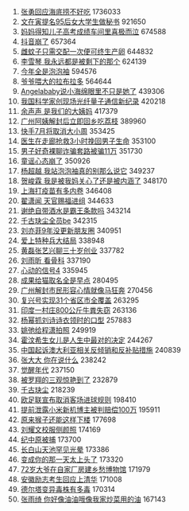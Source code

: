 1. [张勇回应海底捞不好吃](https://s.weibo.com/weibo?q=%23%E5%BC%A0%E5%8B%87%E5%9B%9E%E5%BA%94%E6%B5%B7%E5%BA%95%E6%8D%9E%E4%B8%8D%E5%A5%BD%E5%90%83%23&Refer=top) 1736033
1. [文在寅提名95后女大学生做秘书](https://s.weibo.com/weibo?q=%23%E6%96%87%E5%9C%A8%E5%AF%85%E6%8F%90%E5%90%8D95%E5%90%8E%E5%A5%B3%E5%A4%A7%E5%AD%A6%E7%94%9F%E5%81%9A%E7%A7%98%E4%B9%A6%23&Refer=top) 921650
1. [妈妈得知儿子高考成绩车间里喜极而泣](https://s.weibo.com/weibo?q=%23%E5%A6%88%E5%A6%88%E5%BE%97%E7%9F%A5%E5%84%BF%E5%AD%90%E9%AB%98%E8%80%83%E6%88%90%E7%BB%A9%E8%BD%A6%E9%97%B4%E9%87%8C%E5%96%9C%E6%9E%81%E8%80%8C%E6%B3%A3%23&Refer=top) 674588
1. [抖音崩了](https://s.weibo.com/weibo?q=%23%E6%8A%96%E9%9F%B3%E5%B4%A9%E4%BA%86%23&Refer=top) 657364
1. [雌蚊子只需交配一次便可终生产卵](https://s.weibo.com/weibo?q=%23%E9%9B%8C%E8%9A%8A%E5%AD%90%E5%8F%AA%E9%9C%80%E4%BA%A4%E9%85%8D%E4%B8%80%E6%AC%A1%E4%BE%BF%E5%8F%AF%E7%BB%88%E7%94%9F%E4%BA%A7%E5%8D%B5%23&Refer=top) 644832
1. [李雪琴 我永远都是被剩下的那个](https://s.weibo.com/weibo?q=%E6%9D%8E%E9%9B%AA%E7%90%B4%20%E6%88%91%E6%B0%B8%E8%BF%9C%E9%83%BD%E6%98%AF%E8%A2%AB%E5%89%A9%E4%B8%8B%E7%9A%84%E9%82%A3%E4%B8%AA&Refer=top) 624139
1. [今年全是泡泡袖](https://s.weibo.com/weibo?q=%23%E4%BB%8A%E5%B9%B4%E5%85%A8%E6%98%AF%E6%B3%A1%E6%B3%A1%E8%A2%96%23&Refer=top) 594576
1. [爷爷喂大的拉布拉多](https://s.weibo.com/weibo?q=%23%E7%88%B7%E7%88%B7%E5%96%82%E5%A4%A7%E7%9A%84%E6%8B%89%E5%B8%83%E6%8B%89%E5%A4%9A%23&Refer=top) 564644
1. [Angelababy说小海绵眼里不只是她了](https://s.weibo.com/weibo?q=%23Angelababy%E8%AF%B4%E5%B0%8F%E6%B5%B7%E7%BB%B5%E7%9C%BC%E9%87%8C%E4%B8%8D%E5%8F%AA%E6%98%AF%E5%A5%B9%E4%BA%86%23&Refer=top) 439306
1. [我国科学家创现场光纤量子通信新纪录](https://s.weibo.com/weibo?q=%23%E6%88%91%E5%9B%BD%E7%A7%91%E5%AD%A6%E5%AE%B6%E5%88%9B%E7%8E%B0%E5%9C%BA%E5%85%89%E7%BA%A4%E9%87%8F%E5%AD%90%E9%80%9A%E4%BF%A1%E6%96%B0%E7%BA%AA%E5%BD%95%23&Refer=top) 420218
1. [余声声 是我们的大姨妈](https://s.weibo.com/weibo?q=%E4%BD%99%E5%A3%B0%E5%A3%B0%20%E6%98%AF%E6%88%91%E4%BB%AC%E7%9A%84%E5%A4%A7%E5%A7%A8%E5%A6%88&Refer=top) 417379
1. [广州阿姨解封后立即回乡吃荔枝](https://s.weibo.com/weibo?q=%23%E5%B9%BF%E5%B7%9E%E9%98%BF%E5%A7%A8%E8%A7%A3%E5%B0%81%E5%90%8E%E7%AB%8B%E5%8D%B3%E5%9B%9E%E4%B9%A1%E5%90%83%E8%8D%94%E6%9E%9D%23&Refer=top) 389960
1. [快手7月将取消大小周](https://s.weibo.com/weibo?q=%23%E5%BF%AB%E6%89%8B7%E6%9C%88%E5%B0%86%E5%8F%96%E6%B6%88%E5%A4%A7%E5%B0%8F%E5%91%A8%23&Refer=top) 353425
1. [医生在走廊抢救3小时挽回男子生命](https://s.weibo.com/weibo?q=%23%E5%8C%BB%E7%94%9F%E5%9C%A8%E8%B5%B0%E5%BB%8A%E6%8A%A2%E6%95%913%E5%B0%8F%E6%97%B6%E6%8C%BD%E5%9B%9E%E7%94%B7%E5%AD%90%E7%94%9F%E5%91%BD%23&Refer=top) 353100
1. [男子好奇裸聊诈骗套路被骗11万](https://s.weibo.com/weibo?q=%23%E7%94%B7%E5%AD%90%E5%A5%BD%E5%A5%87%E8%A3%B8%E8%81%8A%E8%AF%88%E9%AA%97%E5%A5%97%E8%B7%AF%E8%A2%AB%E9%AA%9711%E4%B8%87%23&Refer=top) 351730
1. [童谣心态崩了](https://s.weibo.com/weibo?q=%23%E7%AB%A5%E8%B0%A3%E5%BF%83%E6%80%81%E5%B4%A9%E4%BA%86%23&Refer=top) 350926
1. [杨超越 我站泡泡袖真的别那么说它](https://s.weibo.com/weibo?q=%E6%9D%A8%E8%B6%85%E8%B6%8A%20%E6%88%91%E7%AB%99%E6%B3%A1%E6%B3%A1%E8%A2%96%E7%9C%9F%E7%9A%84%E5%88%AB%E9%82%A3%E4%B9%88%E8%AF%B4%E5%AE%83&Refer=top) 349237
1. [贺峻霖 我是被我妈关心了还是被内涵了](https://s.weibo.com/weibo?q=%E8%B4%BA%E5%B3%BB%E9%9C%96%20%E6%88%91%E6%98%AF%E8%A2%AB%E6%88%91%E5%A6%88%E5%85%B3%E5%BF%83%E4%BA%86%E8%BF%98%E6%98%AF%E8%A2%AB%E5%86%85%E6%B6%B5%E4%BA%86&Refer=top) 348170
1. [上海打疫苗有多内卷](https://s.weibo.com/weibo?q=%23%E4%B8%8A%E6%B5%B7%E6%89%93%E7%96%AB%E8%8B%97%E6%9C%89%E5%A4%9A%E5%86%85%E5%8D%B7%23&Refer=top) 346408
1. [翟潇闻 天官赐福进组](https://s.weibo.com/weibo?q=%E7%BF%9F%E6%BD%87%E9%97%BB%20%E5%A4%A9%E5%AE%98%E8%B5%90%E7%A6%8F%E8%BF%9B%E7%BB%84&Refer=top) 344633
1. [谢绝自带酒水是霸王条款吗](https://s.weibo.com/weibo?q=%23%E8%B0%A2%E7%BB%9D%E8%87%AA%E5%B8%A6%E9%85%92%E6%B0%B4%E6%98%AF%E9%9C%B8%E7%8E%8B%E6%9D%A1%E6%AC%BE%E5%90%97%23&Refer=top) 343214
1. [千古玦尘全员be](https://s.weibo.com/weibo?q=%23%E5%8D%83%E5%8F%A4%E7%8E%A6%E5%B0%98%E5%85%A8%E5%91%98be%23&Refer=top) 342315
1. [刘亦菲9年没更新朋友圈](https://s.weibo.com/weibo?q=%23%E5%88%98%E4%BA%A6%E8%8F%B29%E5%B9%B4%E6%B2%A1%E6%9B%B4%E6%96%B0%E6%9C%8B%E5%8F%8B%E5%9C%88%23&Refer=top) 340951
1. [爱上特种兵大结局](https://s.weibo.com/weibo?q=%23%E7%88%B1%E4%B8%8A%E7%89%B9%E7%A7%8D%E5%85%B5%E5%A4%A7%E7%BB%93%E5%B1%80%23&Refer=top) 338948
1. [黄磊张艺兴聊三十岁创业](https://s.weibo.com/weibo?q=%23%E9%BB%84%E7%A3%8A%E5%BC%A0%E8%89%BA%E5%85%B4%E8%81%8A%E4%B8%89%E5%8D%81%E5%B2%81%E5%88%9B%E4%B8%9A%23&Refer=top) 337782
1. [刘雨昕 看骨科](https://s.weibo.com/weibo?q=%E5%88%98%E9%9B%A8%E6%98%95%20%E7%9C%8B%E9%AA%A8%E7%A7%91&Refer=top) 337190
1. [心动的信号4](https://s.weibo.com/weibo?q=%23%E5%BF%83%E5%8A%A8%E7%9A%84%E4%BF%A1%E5%8F%B74%23&Refer=top) 335945
1. [成果给猫取名全是早点](https://s.weibo.com/weibo?q=%23%E6%88%90%E6%9E%9C%E7%BB%99%E7%8C%AB%E5%8F%96%E5%90%8D%E5%85%A8%E6%98%AF%E6%97%A9%E7%82%B9%23&Refer=top) 280495
1. [广州解封市民形容心情就像马狂奔](https://s.weibo.com/weibo?q=%23%E5%B9%BF%E5%B7%9E%E8%A7%A3%E5%B0%81%E5%B8%82%E6%B0%91%E5%BD%A2%E5%AE%B9%E5%BF%83%E6%83%85%E5%B0%B1%E5%83%8F%E9%A9%AC%E7%8B%82%E5%A5%94%23&Refer=top) 270456
1. [复兴号实现31个省区市全覆盖](https://s.weibo.com/weibo?q=%23%E5%A4%8D%E5%85%B4%E5%8F%B7%E5%AE%9E%E7%8E%B031%E4%B8%AA%E7%9C%81%E5%8C%BA%E5%B8%82%E5%85%A8%E8%A6%86%E7%9B%96%23&Refer=top) 263295
1. [印度一村庄800公斤牛粪失窃](https://s.weibo.com/weibo?q=%23%E5%8D%B0%E5%BA%A6%E4%B8%80%E6%9D%91%E5%BA%84800%E5%85%AC%E6%96%A4%E7%89%9B%E7%B2%AA%E5%A4%B1%E7%AA%83%23&Refer=top) 263136
1. [杨幂抓刘诗诗衣领时的口型](https://s.weibo.com/weibo?q=%23%E6%9D%A8%E5%B9%82%E6%8A%93%E5%88%98%E8%AF%97%E8%AF%97%E8%A1%A3%E9%A2%86%E6%97%B6%E7%9A%84%E5%8F%A3%E5%9E%8B%23&Refer=top) 257883
1. [姚弛给程潇拍照](https://s.weibo.com/weibo?q=%23%E5%A7%9A%E5%BC%9B%E7%BB%99%E7%A8%8B%E6%BD%87%E6%8B%8D%E7%85%A7%23&Refer=top) 249919
1. [霍汶希生女儿是人生中最对的决定](https://s.weibo.com/weibo?q=%23%E9%9C%8D%E6%B1%B6%E5%B8%8C%E7%94%9F%E5%A5%B3%E5%84%BF%E6%98%AF%E4%BA%BA%E7%94%9F%E4%B8%AD%E6%9C%80%E5%AF%B9%E7%9A%84%E5%86%B3%E5%AE%9A%23&Refer=top) 244267
1. [中国起诉澳大利亚相关反倾销和反补贴措施](https://s.weibo.com/weibo?q=%23%E4%B8%AD%E5%9B%BD%E8%B5%B7%E8%AF%89%E6%BE%B3%E5%A4%A7%E5%88%A9%E4%BA%9A%E7%9B%B8%E5%85%B3%E5%8F%8D%E5%80%BE%E9%94%80%E5%92%8C%E5%8F%8D%E8%A1%A5%E8%B4%B4%E6%8E%AA%E6%96%BD%23&Refer=top) 240839
1. [张大大 你在说什么](https://s.weibo.com/weibo?q=%E5%BC%A0%E5%A4%A7%E5%A4%A7%20%E4%BD%A0%E5%9C%A8%E8%AF%B4%E4%BB%80%E4%B9%88&Refer=top) 238242
1. [觉醒年代](https://s.weibo.com/weibo?q=%E8%A7%89%E9%86%92%E5%B9%B4%E4%BB%A3&Refer=top) 237150
1. [被罗翔的三观惊艳到了](https://s.weibo.com/weibo?q=%23%E8%A2%AB%E7%BD%97%E7%BF%94%E7%9A%84%E4%B8%89%E8%A7%82%E6%83%8A%E8%89%B3%E5%88%B0%E4%BA%86%23&Refer=top) 232879
1. [千古玦尘](https://s.weibo.com/weibo?q=%E5%8D%83%E5%8F%A4%E7%8E%A6%E5%B0%98&Refer=top) 218239
1. [欧足联宣布取消客场进球规则](https://s.weibo.com/weibo?q=%23%E6%AC%A7%E8%B6%B3%E8%81%94%E5%AE%A3%E5%B8%83%E5%8F%96%E6%B6%88%E5%AE%A2%E5%9C%BA%E8%BF%9B%E7%90%83%E8%A7%84%E5%88%99%23&Refer=top) 198410
1. [提前泄露小米新机博主被判赔偿100万](https://s.weibo.com/weibo?q=%23%E6%8F%90%E5%89%8D%E6%B3%84%E9%9C%B2%E5%B0%8F%E7%B1%B3%E6%96%B0%E6%9C%BA%E5%8D%9A%E4%B8%BB%E8%A2%AB%E5%88%A4%E8%B5%94%E5%81%BF100%E4%B8%87%23&Refer=top) 195911
1. [原来猴子还能这样下楼](https://s.weibo.com/weibo?q=%23%E5%8E%9F%E6%9D%A5%E7%8C%B4%E5%AD%90%E8%BF%98%E8%83%BD%E8%BF%99%E6%A0%B7%E4%B8%8B%E6%A5%BC%23&Refer=top) 177698
1. [刘耀文校服侧颜照](https://s.weibo.com/weibo?q=%23%E5%88%98%E8%80%80%E6%96%87%E6%A0%A1%E6%9C%8D%E4%BE%A7%E9%A2%9C%E7%85%A7%23&Refer=top) 174169
1. [纪中原被捕](https://s.weibo.com/weibo?q=%23%E7%BA%AA%E4%B8%AD%E5%8E%9F%E8%A2%AB%E6%8D%95%23&Refer=top) 173700
1. [长白山天池罕见光晕](https://s.weibo.com/weibo?q=%23%E9%95%BF%E7%99%BD%E5%B1%B1%E5%A4%A9%E6%B1%A0%E7%BD%95%E8%A7%81%E5%85%89%E6%99%95%23&Refer=top) 173386
1. [变成你的那一天太上头了](https://s.weibo.com/weibo?q=%23%E5%8F%98%E6%88%90%E4%BD%A0%E7%9A%84%E9%82%A3%E4%B8%80%E5%A4%A9%E5%A4%AA%E4%B8%8A%E5%A4%B4%E4%BA%86%23&Refer=top) 173320
1. [72岁大爷在自家厂房建乡愁博物馆](https://s.weibo.com/weibo?q=%2372%E5%B2%81%E5%A4%A7%E7%88%B7%E5%9C%A8%E8%87%AA%E5%AE%B6%E5%8E%82%E6%88%BF%E5%BB%BA%E4%B9%A1%E6%84%81%E5%8D%9A%E7%89%A9%E9%A6%86%23&Refer=top) 171979
1. [安徽励志考生回应上清华](https://s.weibo.com/weibo?q=%23%E5%AE%89%E5%BE%BD%E5%8A%B1%E5%BF%97%E8%80%83%E7%94%9F%E5%9B%9E%E5%BA%94%E4%B8%8A%E6%B8%85%E5%8D%8E%23&Refer=top) 171008
1. [德尔塔变异毒株有多毒](https://s.weibo.com/weibo?q=%23%E5%BE%B7%E5%B0%94%E5%A1%94%E5%8F%98%E5%BC%82%E6%AF%92%E6%A0%AA%E6%9C%89%E5%A4%9A%E6%AF%92%23&Refer=top) 170314
1. [张雨绮 你好像油油哦像我家炒菜用的油](https://s.weibo.com/weibo?q=%E5%BC%A0%E9%9B%A8%E7%BB%AE%20%E4%BD%A0%E5%A5%BD%E5%83%8F%E6%B2%B9%E6%B2%B9%E5%93%A6%E5%83%8F%E6%88%91%E5%AE%B6%E7%82%92%E8%8F%9C%E7%94%A8%E7%9A%84%E6%B2%B9&Refer=top) 167143